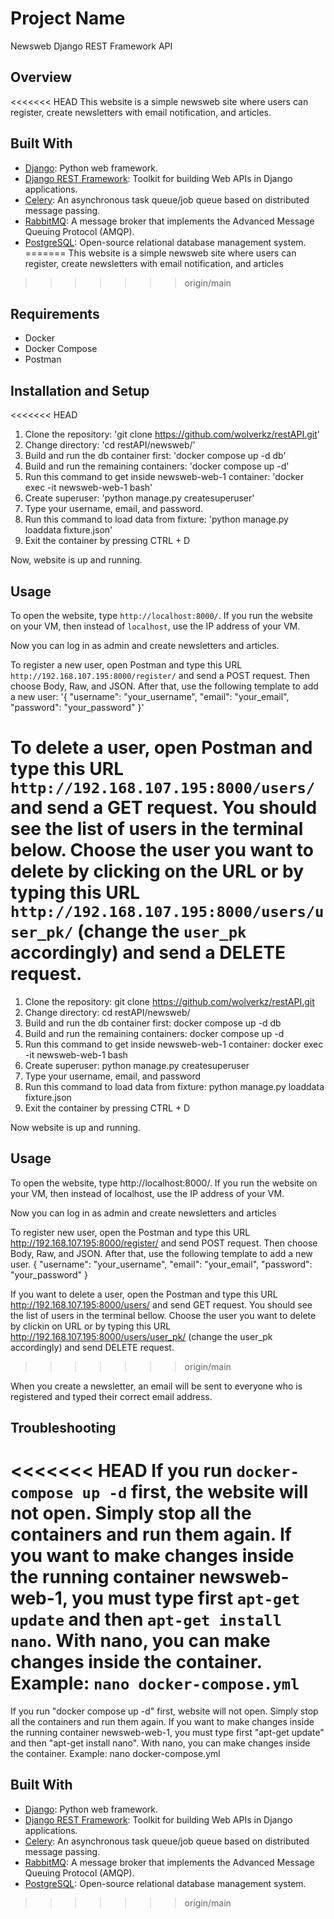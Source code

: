 # Project Name
Newsweb Django REST Framework API

## Overview
<<<<<<< HEAD
This website is a simple newsweb site where users can register, create newsletters with email notification, and articles.

## Built With
* [Django](https://www.djangoproject.com/): Python web framework.
* [Django REST Framework](https://www.django-rest-framework.org/): Toolkit for building Web APIs in Django applications.
* [Celery](https://docs.celeryproject.org/): An asynchronous task queue/job queue based on distributed message passing.
* [RabbitMQ](https://www.rabbitmq.com/): A message broker that implements the Advanced Message Queuing Protocol (AMQP).
* [PostgreSQL](https://www.postgresql.org/): Open-source relational database management system.
=======
This website is a simple newsweb site where users can register, create newsletters with email notification, and articles
>>>>>>> origin/main

## Requirements
- Docker
- Docker Compose
- Postman

## Installation and Setup
<<<<<<< HEAD
1. Clone the repository: 'git clone https://github.com/wolverkz/restAPI.git'
2. Change directory: 'cd restAPI/newsweb/'
3. Build and run the db container first: 'docker compose up -d db'
4. Build and run the remaining containers: 'docker compose up -d'
5. Run this command to get inside newsweb-web-1 container: 'docker exec -it newsweb-web-1 bash'
6. Create superuser: 'python manage.py createsuperuser'
7. Type your username, email, and password.
8. Run this command to load data from fixture: 'python manage.py loaddata fixture.json'
9. Exit the container by pressing CTRL + D

Now, website is up and running.

## Usage
To open the website, type `http://localhost:8000/`. If you run the website on your VM, then instead of `localhost`, use the IP address of your VM.

Now you can log in as admin and create newsletters and articles.

To register a new user, open Postman and type this URL `http://192.168.107.195:8000/register/` and send a POST request. Then choose Body, Raw, and JSON. After that, use the following template to add a new user:
'{
    "username": "your_username",
    "email": "your_email",
    "password": "your_password"
}'

To delete a user, open Postman and type this URL `http://192.168.107.195:8000/users/` and send a GET request. You should see the list of users in the terminal below. Choose the user you want to delete by clicking on the URL or by typing this URL `http://192.168.107.195:8000/users/user_pk/` (change the `user_pk` accordingly) and send a DELETE request.
=======
1. Clone the repository: git clone https://github.com/wolverkz/restAPI.git
2. Change directory: cd restAPI/newsweb/
3. Build and run the db container first: docker compose up -d db
4. Build and run the remaining containers: docker compose up -d
5. Run this command to get inside newsweb-web-1 container: docker exec -it newsweb-web-1 bash
6. Create superuser: python manage.py createsuperuser
7. Type your username, email, and password
8. Run this command to load data from fixture: python manage.py loaddata fixture.json
9. Exit the container by pressing CTRL + D

Now website is up and running.

## Usage
To open the website, type http://localhost:8000/. If you run the website on your VM, then instead of localhost, use the
IP address of your VM.

Now you can log in as admin and create newsletters and articles

To register new user, open the Postman and type this URL http://192.168.107.195:8000/register/ and send POST request.
Then choose Body, Raw, and JSON. After that, use the following template to add a new user.
{
    "username": "your_username",
    "email": "your_email",
    "password": "your_password"
}

If you want to delete a user, open the Postman and type this URL http://192.168.107.195:8000/users/ and send GET request.
You should see the list of users in the terminal bellow. Choose the user you want to delete by clickin on URL or
by typing this URL http://192.168.107.195:8000/users/user_pk/ (change the user_pk accordingly) and send DELETE request.
>>>>>>> origin/main

When you create a newsletter, an email will be sent to everyone who is registered and typed their correct email address.

## Troubleshooting
<<<<<<< HEAD
If you run `docker-compose up -d` first, the website will not open. Simply stop all the containers and run them again.
If you want to make changes inside the running container newsweb-web-1, you must type first `apt-get update` and then `apt-get install nano`. With nano, you can make changes inside the container. Example: `nano docker-compose.yml`
=======
If you run "docker compose up -d" first, website will not open. Simply stop all the containers and run them again.
If you want to make changes inside the running container newsweb-web-1, you must type first "apt-get update" and then
"apt-get install nano". With nano, you can make changes inside the container. Example: nano docker-compose.yml

## Built With
* [Django](https://www.djangoproject.com/): Python web framework.
* [Django REST Framework](https://www.django-rest-framework.org/): Toolkit for building Web APIs in Django applications.
* [Celery](https://docs.celeryproject.org/): An asynchronous task queue/job queue based on distributed message passing.
* [RabbitMQ](https://www.rabbitmq.com/): A message broker that implements the Advanced Message Queuing Protocol (AMQP).
* [PostgreSQL](https://www.postgresql.org/): Open-source relational database management system.
>>>>>>> origin/main
